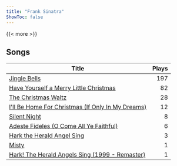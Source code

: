 ```yaml
---
title: "Frank Sinatra"
ShowToc: false
---
```


{{< more >}}

## Songs
Title | Plays 
----- | -----: 
[Jingle Bells](/songs/jingle-bells) | 197
[Have Yourself a Merry Little Christmas](/songs/have-yourself-a-merry-little-christmas) | 82
[The Christmas Waltz](/songs/the-christmas-waltz) | 28
[I'll Be Home For Christmas (If Only In My Dreams)](/songs/ill-be-home-for-christmas-if-only-in-my-dreams) | 12
[Silent Night](/songs/silent-night) | 8
[Adeste Fideles (O Come All Ye Faithful)](/songs/adeste-fideles-o-come-all-ye-faithful) | 6
[Hark the Herald Angel Sing](/songs/hark-the-herald-angel-sing) | 3
[Misty](/songs/misty) | 1
[Hark! The Herald Angels Sing (1999 - Remaster)](/songs/hark-the-herald-angels-sing) | 1

